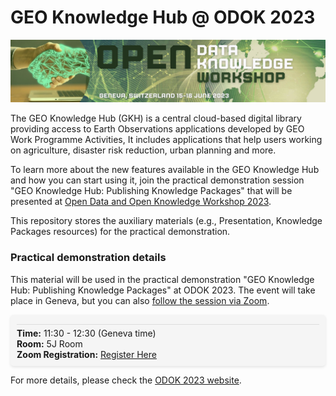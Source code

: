 # GEO Knowledge Hub @ ODOK 2023

[![ODOK 2023 Banner](.github/assets/top_banner_odok.jpg)](https://www.earthobservations.org/odok2023.php)

The GEO Knowledge Hub (GKH) is a central cloud-based digital library providing access to Earth Observations applications developed by GEO Work Programme Activities, It includes applications that help users working on agriculture, disaster risk reduction, urban planning and more.

To learn more about the new features available in the GEO Knowledge Hub and how you can start using it, join the practical demonstration session "GEO Knowledge Hub: Publishing Knowledge Packages" that will be presented at [Open Data and Open Knowledge Workshop 2023](https://www.earthobservations.org/odok2023.php).

This repository stores the auxiliary materials (e.g., Presentation, Knowledge Packages resources) for the practical demonstration.

### Practical demonstration details

This material will be used in the practical demonstration "GEO Knowledge Hub: Publishing Knowledge Packages" at ODOK 2023. The event will take place in Geneva, but you can also [follow the session via Zoom](https://us02web.zoom.us/webinar/register/WN_iix0Jj8dQi6v7TWe3bM9tg).

<div style="background-color: #f5f5f5; border-radius: 5px; padding: 10px; box-shadow: 0px 2px 4px rgba(0, 0, 0, 0.1); margin: 10px 0;">
  <div style="border-top: 1px solid #ddd; margin: 5px 0;"></div>
  <p style="margin: 0; font-size: 14px;"><strong>Time:</strong> 11:30 - 12:30 (Geneva time)</p>
  <p style="margin: 0; font-size: 14px;"><strong>Room:</strong> 5J Room</p>
  <p style="margin: 0; font-size: 14px;"><strong>Zoom Registration:</strong> <a href="https://us02web.zoom.us/webinar/register/WN_iix0Jj8dQi6v7TWe3bM9tg">Register Here</a></p>
</div>

For more details, please check the [ODOK 2023 website](https://www.earthobservations.org/odok2023.php).

